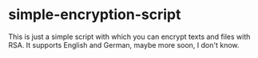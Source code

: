 # simple-encryption-script

This is just a simple script with which you can encrypt texts and files with RSA. It supports English and German, maybe more soon, I don't know. 
